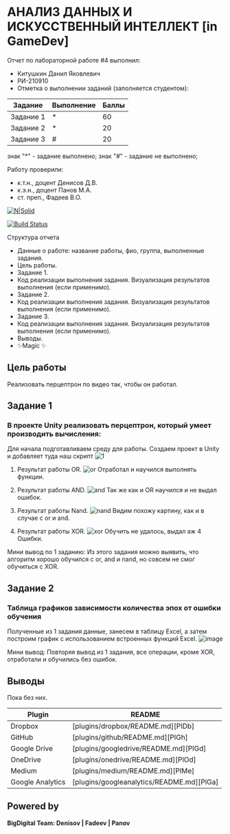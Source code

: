 # АНАЛИЗ ДАННЫХ И ИСКУССТВЕННЫЙ ИНТЕЛЛЕКТ [in GameDev]
Отчет по лабораторной работе #4 выполнил:
- Китушкин Данил Яковлевич
- РИ-210910
- Отметка о выполнении заданий (заполняется студентом):

| Задание | Выполнение | Баллы |
| ------ | ------ | ------ |
| Задание 1 | * | 60 |
| Задание 2 | * | 20 |
| Задание 3 | # | 20 |

знак "*" - задание выполнено; знак "#" - задание не выполнено;

Работу проверили:
- к.т.н., доцент Денисов Д.В.
- к.э.н., доцент Панов М.А.
- ст. преп., Фадеев В.О.

[![N|Solid](https://cldup.com/dTxpPi9lDf.thumb.png)](https://nodesource.com/products/nsolid)

[![Build Status](https://travis-ci.org/joemccann/dillinger.svg?branch=master)](https://travis-ci.org/joemccann/dillinger)

Структура отчета

- Данные о работе: название работы, фио, группа, выполненные задания.
- Цель работы.
- Задание 1.
- Код реализации выполнения задания. Визуализация результатов выполнения (если применимо).
- Задание 2.
- Код реализации выполнения задания. Визуализация результатов выполнения (если применимо).
- Задание 3.
- Код реализации выполнения задания. Визуализация результатов выполнения (если применимо).
- Выводы.
- ✨Magic ✨

## Цель работы
Реализовать перцептрон по видео так, чтобы он работал.

## Задание 1
### В проекте Unity реализовать перцептрон, который умеет производить вычисления: 

Для начала подготавливаем среду для работы. Создаем проект в Unity и добавляет туда наш скрипт
![1](https://user-images.githubusercontent.com/95544542/205308404-5125c20f-bdd9-4c0b-a35e-7fb8a609a06c.PNG)


1) Результат работы OR.
![or](https://user-images.githubusercontent.com/95544542/205315173-1eb0efcc-cdfc-4c26-8df9-cccbd17e289b.PNG)
Отработал и научился выполнять функции.

2) Результат работы AND.
![and](https://user-images.githubusercontent.com/95544542/205315264-0ff88d15-20fa-453e-b017-9906a4b7b7e7.PNG)
Так же как и OR научился и не выдал ошибок.

3) Результат работы Nand.
![nand](https://user-images.githubusercontent.com/95544542/205315390-5bfd9169-45c2-4f9d-8328-e9d888304d3c.PNG)
Видим похожу картину, как и в случае с or и and.

4) Результат работы XOR.
![xor](https://user-images.githubusercontent.com/95544542/205315501-f33c279a-588e-4df5-b659-3be03d0f099a.PNG)
Обучить не удалось, выдал аж 4 Ошибки.

Мини вывод по 1 заданию: Из этого задания можно выявить, что алгоритм хорошо обучился с or, and и nand, но совсем не смог обучиться с XOR.


## Задание 2
### Таблица графиков зависимости количества эпох от ошибки обучения
Полученные из 1 задания данные, занесем в таблицу Excel, а затем построим график с использованием встроенных функций Excel.
![image](https://user-images.githubusercontent.com/104576932/205123682-8395cfc1-8d96-4f33-8afa-003f4b9237e6.png)

Мини вывод: Повторяя вывод из 1 задания, все операции, кроме XOR, отработали и обучились без ошибок. 

## Выводы

Пока без них.

| Plugin | README |
| ------ | ------ |
| Dropbox | [plugins/dropbox/README.md][PlDb] |
| GitHub | [plugins/github/README.md][PlGh] |
| Google Drive | [plugins/googledrive/README.md][PlGd] |
| OneDrive | [plugins/onedrive/README.md][PlOd] |
| Medium | [plugins/medium/README.md][PlMe] |
| Google Analytics | [plugins/googleanalytics/README.md][PlGa] |

## Powered by

**BigDigital Team: Denisov | Fadeev | Panov**

